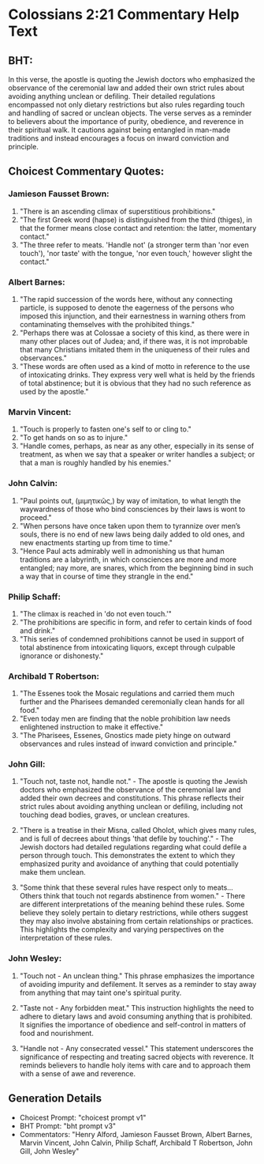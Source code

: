 # Colossians 2:21 Commentary Help Text

## BHT:
In this verse, the apostle is quoting the Jewish doctors who emphasized the observance of the ceremonial law and added their own strict rules about avoiding anything unclean or defiling. Their detailed regulations encompassed not only dietary restrictions but also rules regarding touch and handling of sacred or unclean objects. The verse serves as a reminder to believers about the importance of purity, obedience, and reverence in their spiritual walk. It cautions against being entangled in man-made traditions and instead encourages a focus on inward conviction and principle.

## Choicest Commentary Quotes:
### Jamieson Fausset Brown:
1. "There is an ascending climax of superstitious prohibitions."
2. "The first Greek word (hapse) is distinguished from the third (thiges), in that the former means close contact and retention: the latter, momentary contact."
3. "The three refer to meats. 'Handle not' (a stronger term than 'nor even touch'), 'nor taste' with the tongue, 'nor even touch,' however slight the contact."

### Albert Barnes:
1. "The rapid succession of the words here, without any connecting particle, is supposed to denote the eagerness of the persons who imposed this injunction, and their earnestness in warning others from contaminating themselves with the prohibited things."
2. "Perhaps there was at Colossae a society of this kind, as there were in many other places out of Judea; and, if there was, it is not improbable that many Christians imitated them in the uniqueness of their rules and observances."
3. "These words are often used as a kind of motto in reference to the use of intoxicating drinks. They express very well what is held by the friends of total abstinence; but it is obvious that they had no such reference as used by the apostle."

### Marvin Vincent:
1. "Touch is properly to fasten one's self to or cling to." 
2. "To get hands on so as to injure." 
3. "Handle comes, perhaps, as near as any other, especially in its sense of treatment, as when we say that a speaker or writer handles a subject; or that a man is roughly handled by his enemies."

### John Calvin:
1. "Paul points out, (μιμητικῶς,) by way of imitation, to what length the waywardness of those who bind consciences by their laws is wont to proceed."
2. "When persons have once taken upon them to tyrannize over men’s souls, there is no end of new laws being daily added to old ones, and new enactments starting up from time to time."
3. "Hence Paul acts admirably well in admonishing us that human traditions are a labyrinth, in which consciences are more and more entangled; nay more, are snares, which from the beginning bind in such a way that in course of time they strangle in the end."

### Philip Schaff:
1. "The climax is reached in 'do not even touch.'" 
2. "The prohibitions are specific in form, and refer to certain kinds of food and drink."
3. "This series of condemned prohibitions cannot be used in support of total abstinence from intoxicating liquors, except through culpable ignorance or dishonesty."

### Archibald T Robertson:
1. "The Essenes took the Mosaic regulations and carried them much further and the Pharisees demanded ceremonially clean hands for all food."
2. "Even today men are finding that the noble prohibition law needs enlightened instruction to make it effective."
3. "The Pharisees, Essenes, Gnostics made piety hinge on outward observances and rules instead of inward conviction and principle."

### John Gill:
1. "Touch not, taste not, handle not." - The apostle is quoting the Jewish doctors who emphasized the observance of the ceremonial law and added their own decrees and constitutions. This phrase reflects their strict rules about avoiding anything unclean or defiling, including not touching dead bodies, graves, or unclean creatures. 

2. "There is a treatise in their Misna, called Oholot, which gives many rules, and is full of decrees about things 'that defile by touching'." - The Jewish doctors had detailed regulations regarding what could defile a person through touch. This demonstrates the extent to which they emphasized purity and avoidance of anything that could potentially make them unclean. 

3. "Some think that these several rules have respect only to meats... Others think that touch not regards abstinence from women." - There are different interpretations of the meaning behind these rules. Some believe they solely pertain to dietary restrictions, while others suggest they may also involve abstaining from certain relationships or practices. This highlights the complexity and varying perspectives on the interpretation of these rules.

### John Wesley:
1. "Touch not - An unclean thing." This phrase emphasizes the importance of avoiding impurity and defilement. It serves as a reminder to stay away from anything that may taint one's spiritual purity.

2. "Taste not - Any forbidden meat." This instruction highlights the need to adhere to dietary laws and avoid consuming anything that is prohibited. It signifies the importance of obedience and self-control in matters of food and nourishment.

3. "Handle not - Any consecrated vessel." This statement underscores the significance of respecting and treating sacred objects with reverence. It reminds believers to handle holy items with care and to approach them with a sense of awe and reverence.


## Generation Details
- Choicest Prompt: "choicest prompt v1"
- BHT Prompt: "bht prompt v3"
- Commentators: "Henry Alford, Jamieson Fausset Brown, Albert Barnes, Marvin Vincent, John Calvin, Philip Schaff, Archibald T Robertson, John Gill, John Wesley"
